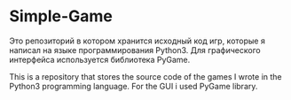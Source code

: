 # Simple-Game
Это репозиторий в котором хранится исходный код игр, которые я написал на языке программирования Python3.
Для графического интерфейса используется библиотека PyGame.  

This is a repository that stores the source code of the games I wrote in the Python3 programming language.
For the GUI i used PyGame library.  
